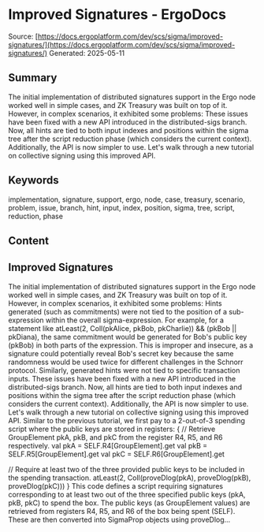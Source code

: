# Improved Signatures - ErgoDocs
Source: [https://docs.ergoplatform.com/dev/scs/sigma/improved-signatures/](https://docs.ergoplatform.com/dev/scs/sigma/improved-signatures/)
Generated: 2025-05-11

## Summary
The initial implementation of distributed signatures support in the Ergo node worked well in simple cases, and ZK Treasury was built on top of it. However, in complex scenarios, it exhibited some problems: These issues have been fixed with a new API introduced in the distributed-sigs branch. Now, all hints are tied to both input indexes and positions within the sigma tree after the script reduction phase (which considers the current context). Additionally, the API is now simpler to use. Let's walk through a new tutorial on collective signing using this improved API.

## Keywords
implementation, signature, support, ergo, node, case, treasury, scenario, problem, issue, branch, hint, input, index, position, sigma, tree, script, reduction, phase

## Content
## Improved Signatures
The initial implementation of distributed signatures support in the Ergo node worked well in simple cases, and ZK Treasury was built on top of it. However, in complex scenarios, it exhibited some problems:
Hints generated (such as commitments) were not tied to the position of a sub-expression within the overall sigma-expression. For example, for a statement like atLeast(2, Coll(pkAlice, pkBob, pkCharlie)) && (pkBob || pkDiana), the same commitment would be generated for Bob's public key (pkBob) in both parts of the expression. This is improper and insecure, as a signature could potentially reveal Bob's secret key because the same randomness would be used twice for different challenges in the Schnorr protocol.
Similarly, generated hints were not tied to specific transaction inputs.
These issues have been fixed with a new API introduced in the distributed-sigs branch. Now, all hints are tied to both input indexes and positions within the sigma tree after the script reduction phase (which considers the current context). Additionally, the API is now simpler to use.
Let's walk through a new tutorial on collective signing using this improved API. Similar to the previous tutorial, we first pay to a 2-out-of-3 spending script where the public keys are stored in registers:
{
  // Retrieve GroupElement pkA, pkB, and pkC from the register R4, R5, and R6 respectively.
  val pkA  = SELF.R4[GroupElement].get
  val pkB  = SELF.R5[GroupElement].get
  val pkC  = SELF.R6[GroupElement].get

  // Require at least two of the three provided public keys to be included in the spending transaction.
  atLeast(2, Coll(proveDlog(pkA), proveDlog(pkB), proveDlog(pkC)))
}
This code defines a script requiring signatures corresponding to at least two out of the three specified public keys (pkA, pkB, pkC) to spend the box. The public keys (as GroupElement values) are retrieved from registers R4, R5, and R6 of the box being spent (SELF). These are then converted into SigmaProp objects using proveDlog...

